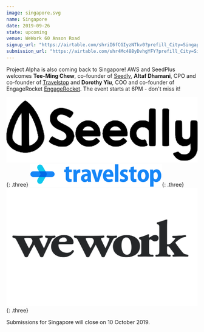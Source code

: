 ```yaml
---
image: singapore.svg
name: Singapore
date: 2019-09-26
state: upcoming
venue: WeWork 60 Anson Road
signup_url: "https://airtable.com/shriI6fCGIyzNTkv0?prefill_City=Singapore"
submission_url: "https://airtable.com/shr4Mc488yDvhgYFY?prefill_City=Singapore"
---
```


Project Alpha is also coming back to Singapore! AWS and SeedPlus welcomes **Tee-Ming Chew**, co-founder of [Seedly](https://seedly.sg), **Altaf Dhamani**, CPO and co-founder of [Travelstop](https://travelstop.com) and **Dorothy Yiu**, COO and co-founder of EngageRocket [EngageRocket](https://www.engagerocket.co). The event starts at 6PM - don't miss it!

[![Seedly](/assets/logo-seedly.svg)](https://seedly.sg){: .three}
[![Travelstop](/assets/logo-travelstop.svg)](https://travelstop.com){: .three}
[![WeWork](/assets/wordmark-wework.svg)](https://www.wework.com/en-GB/buildings/60-anson-rd--singapore){: .three}

Submissions for Singapore will close on 10 October 2019.
